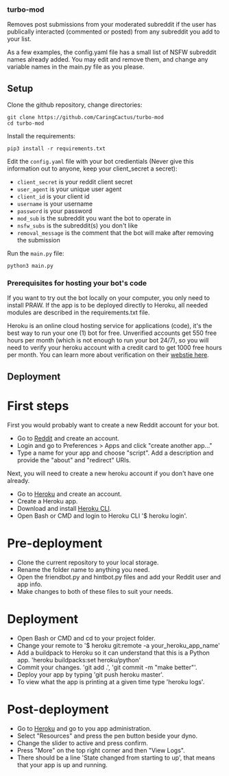 ### turbo-mod

Removes post submissions from your moderated subreddit if the user has publically interacted (commented or posted) from any subreddit you add to your list.

As a few examples, the config.yaml file has a small list of NSFW subreddit names already added. You may edit and remove them, and change any variable names in the main.py file as you please.

## Setup

Clone the github repository, change directories:

    git clone https://github.com/CaringCactus/turbo-mod
    cd turbo-mod

Install the requirements:

    pip3 install -r requirements.txt

Edit the `config.yaml` file with your bot credientials (Never give this information out to anyone, keep your client_secret a secret):

- `client_secret` is your reddit client secret
- `user_agent` is your unique user agent
- `client_id` is your client id
- `username` is your username
- `password` is your password
- `mod_sub` is the subreddit you want the bot to operate in
- `nsfw_subs` is the subreddit(s) you don't like
- `removal_message` is the comment that the bot will make after removing the submission

Run the `main.py` file:

    python3 main.py
   
### Prerequisites for hosting your bot's code
If you want to try out the bot locally on your computer, you only need to install PRAW. If the app is to be deployed directly to Heroku, all needed modules are described in the requirements.txt file.

Heroku is an online cloud hosting service for applications (code), it's the best way to run your one (1) bot for free. Unverified accounts get 550 free hours per month (which is not enough to run your bot 24/7), so you will need to verify your heroku account with a credit card to get 1000 free hours per month. You can learn more about verification on their [webstie here](https://www.heroku.com/free).

## Deployment

# First steps
First you would probably want to create a new Reddit account for your bot.

- Go to [Reddit](https://www.reddit.com) and create an account.
- Login and go to Preferences > Apps and click "create another app..."
- Type a name for your app and choose "script". Add a description and provide the "about" and "redirect" URIs.

Next, you will need to create a new heroku account if you don't have one already.

- Go to [Heroku](https://www.heroku.com) and create an account.
- Create a Heroku app.
- Download and install [Heroku CLI](https://devcenter.heroku.com/articles/heroku-cli).
- Open Bash or CMD and login to Heroku CLI '$ heroku login'.

# Pre-deployment
- Clone the current repository to your local storage.
- Rename the folder name to anything you need.
- Open the friendbot.py and hintbot.py files and add your Reddit user and app info.
- Make changes to both of these files to suit your needs.

# Deployment
- Open Bash or CMD and cd to your project folder.
- Change your remote to '$ heroku git:remote -a your_heroku_app_name'
- Add a buildpack to Heroku so it can understand that this is a Python app. 'heroku buildpacks:set heroku/python'
- Commit your changes. 'git add .', 'git commit -m "make better"'.
- Deploy your app by typing 'git push heroku master'.
- To view what the app is printing at a given time type 'heroku logs'.

# Post-deployment
- Go to [Heroku](https://www.heroku.com) and go to you app administration.
- Select "Resources" and press the pen button beside your dyno.
- Change the slider to active and press confirm.
- Press "More" on the top right corner and then "View Logs".
- There should be a line 'State changed from starting to up', that means that your app is up and running.

